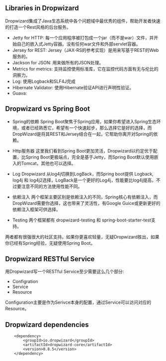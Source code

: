 ## Libraries in Dropwizard
Dropwizard集成了Java生态系统中各个问题域中最优秀的组件，帮助开发者快速的打造一个Rest风格的后台服务。
- Jetty for HTTP: 每一个应用程序被打包成一个jar（而不是war）文件，并开始自己的嵌入式Jetty容器。没有任何war文件和外部servlet容器。
- Jersey for REST: Jersey（JAX-RS的参考实现）是用来写基于REST的Web服务的。
- Jackson for JSON: 用来做所有的JSON处理。
- Metrics for metrics: 支持监控使用标准库，它在监控代码方面有无与伦比的洞察力。
- Log: 使用Logback和SLF4J完成
- Hibernate Validator: 使用Hibernate验证API进行声明性验证。
- Guava:


## Dropwizard vs Spring Boot
- Spring的依赖
Spring Boot聚焦于Spring应用，如果你希望进入Spring生态环境，或者已经熟悉它，希望有一个快速起步，那么选择它是好的选择，而DropWizard是将其REST和Jersey结合在一起，它帮助你离开对Spring的依赖。

- Http服务器
这里我们看到Spring Boot更加灵活，Dropwizard以约定优于配置，比Spring Boot更极端点，完全是基于Jetty，而Spring Boot默认使用嵌入的Tomcat，其他也可以选择。

- Log
Dropwizard 从log4j切换到LogBack，而Spring boot提供 Logback, log4j 和 log4j2选择，LogBack是一个更好的Log4j，性能要比log4j提高，不过要注意不同的方法使用性能不同。

- 依赖注入
两个框架主要区别是依赖注入的不同，Spring核心有依赖注入，而DropWizard需要你选择，这也带来了灵活性，有Google Guice或更新更好的依赖注入框架可供选择。

- Testing
两个框架都有 dropwizard-testing 和 spring-boot-starter-test支持。

两者都有很强很大的社区支持。如果你更喜欢轻量，无疑Dropwizard胜出，如果你已经有Spring经验，无疑使用Spring Boot。


## Dropwizard RESTful Service
用Dropwizard写一个RESTful Service至少需要这么几个部分:
- Configration
- Service
- Resource

Configuration主要是作为Serivce本身的配置，通过Service可以访问对应的Resource。

## Dropwizard dependencies
```
    <dependency>
        <groupId>io.dropwizard</groupId>
        <artifactId>dropwizard-core</artifactId>
        <version>0.8.5</version>
    </dependency>
```